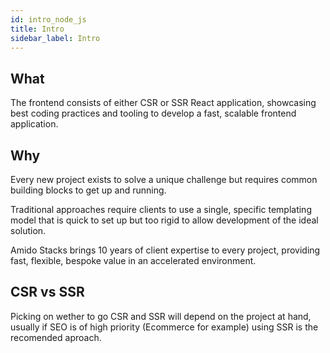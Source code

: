 ```yaml
---
id: intro_node_js
title: Intro 
sidebar_label: Intro 
---
```


## What

The frontend consists of either CSR or SSR React application, showcasing best coding practices and tooling to develop a fast, scalable frontend application.

## Why

Every new project exists to solve a unique challenge but requires common
building blocks to get up and running.

Traditional approaches require clients to use a single, specific templating
model that is quick to set up but too rigid to allow development of the ideal
solution.

Amido Stacks brings 10 years of client expertise to every project, providing
fast, flexible, bespoke value in an accelerated environment.

## CSR vs SSR

Picking on wether to go CSR and SSR will depend on the project at hand, usually if SEO is of high priority (Ecommerce for example) using SSR is the recomended aproach.

